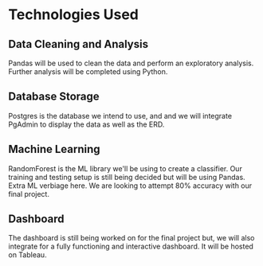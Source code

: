 
# Technologies Used
## Data Cleaning and Analysis
Pandas will be used to clean the data and perform an exploratory analysis. Further analysis will be completed using Python.

## Database Storage
Postgres is the database we intend to use, and and we will integrate PgAdmin to display the data as well as the ERD.

## Machine Learning
RandomForest is the ML library we'll be using to create a classifier. Our training and testing setup is still being decided but will be using Pandas. Extra ML verbiage here.
We are looking to attempt 80% accuracy with our final project. 

## Dashboard
The dashboard is still being worked on for the final project but, we will also integrate for a fully functioning and interactive dashboard. It will be hosted on Tableau.